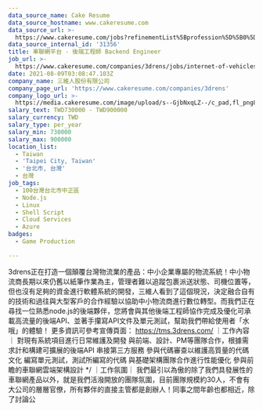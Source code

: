 ```yaml
---
data_source_name: Cake Resume
data_source_hostname: www.cakeresume.com
data_source_url: >-
  https://www.cakeresume.com/jobs?refinementList%5Bprofession%5D%5B0%5D=game-production&range%5Bsalary_range%5D%5Bmin%5D=100000
data_source_internal_id: '31356'
title: 車聯網平台 - 後端工程師 Backend Engineer
job_url: >-
  https://www.cakeresume.com/companies/3drens/jobs/internet-of-vehicles-platform-backend-engineer
date: 2021-08-09T03:08:47.103Z
company_name: 三維人股份有限公司
company_page_url: 'https://www.cakeresume.com/companies/3drens'
company_logo_url: >-
  https://media.cakeresume.com/image/upload/s--GjbNxqLZ--/c_pad,fl_png8,h_200,w_200/v1586935769/g1ecahxyojewz5xdadrk.png
salary_text: TWD730000 - TWD900000
salary_currency: TWD
salary_type: per_year
salary_min: 730000
salary_max: 900000
location_list:
  - Taiwan
  - 'Taipei City, Taiwan'
  - '台北市, 台灣'
  - 台灣
job_tags:
  - 100台灣台北市中正區
  - Node.js
  - Linux
  - Shell Script
  - Cloud Services
  - Azure
badges:
  - Game Production

---
```


3drens正在打造一個顛覆台灣物流業的產品：中小企業專屬的物流系統！中小物流商長期以來仍舊以紙筆作業為主，管理者難以追蹤包裹派送狀態、司機位置等，但也沒有足夠的資金進行軟體系統的開發，三維人看到了這個現況，決定融合自有的技術和過往與大型客戶的合作經驗以協助中小物流商進行數位轉型。而我們正在尋找一位熟悉node.js的後端夥伴，您將會與其他後端工程師協作完成及優化可承載高流量的後端API、並著手攥寫API文件及單元測試，幫助我們帶給使用者「水哦」的體驗！ 更多資訊可參考宣傳頁面： https://tms.3drens.com/ ｜工作內容｜ 對現有系統項目進行日常維護及開發 與前端、設計、PM等團隊合作，根據需求計和構建可擴展的後端API 串接第三方服務 參與代碼審查以維護高質量的代碼文化 編寫單元測試，測試所編寫的代碼 與基礎架構團隊合作進行性能優化 參與前瞻的車聯網雲端架構設計 */ ｜工作氛圍｜ 我們最引以為傲的除了我們具發展性的車聯網產品以外，就是我們活潑開放的團隊氛圍，目前團隊規模約30人，不會有大公司的層層官僚，所有夥伴的直接主管都是創辦人！同事之間年齡也都相近，除了討論公